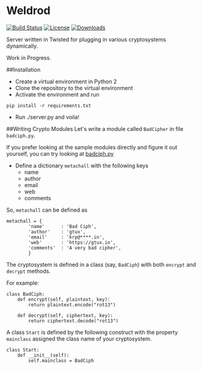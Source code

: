 Weldrod
================
[![Build Status](https://img.shields.io/travis/rkrp/maraithal.svg)](https://travis-ci.org/rkrp/maraithal)
[![License](https://img.shields.io/badge/license-GPLv3-blue.svg)](https://github.com/rkrp/lsb-steganography)
[![Downloads](https://img.shields.io/pypi/dm/maraithal.svg)](https://pypi.python.org/pypi/maraithal)

Server written in Twisted for plugging in various cryptosystems dynamically.

Work in Progress.

##Installation
- Create a virtual environment in Python 2
- Clone the repository to the virtual environment
- Activate the environment and run

```
pip install -r requirements.txt
```
- Run ./server.py and voila!

##Writing Crypto Modules
Let's write a module called `BadCipher` in file `badciph.py`. 

If you prefer looking at the sample modules directly and figure it out yourself, you can try looking at [badciph.py](ciphers/badciph.py)

- Define a dictionary `metachall` with the following keys
  - name
  - author
  - email
  - web
  - comments

So, `metachall` can be defined as
```
metachall = {
        'name'      : 'Bad Ciph',
        'author'    : 'gtux',
        'email'     : 'krp@****.in',
        'web'       : 'https://gtux.in',
        'comments'  : 'A very bad cipher',
        }
```
The cryptosystem is defined in a class (say, `BadCiph`) with both `encrypt` and `decrypt` methods.

For example:
```
class BadCiph:
    def encrypt(self, plaintext, key):
        return plaintext.encode("rot13")

    def decrypt(self, ciphertext, key):
        return ciphertext.decode("rot13")
```

A class `Start` is defined by the following construct with the property `mainclass` assigned the class name of your cryptosystem. 
```
class Start:
	def __init__(self):
	    self.mainclass = BadCiph
```
